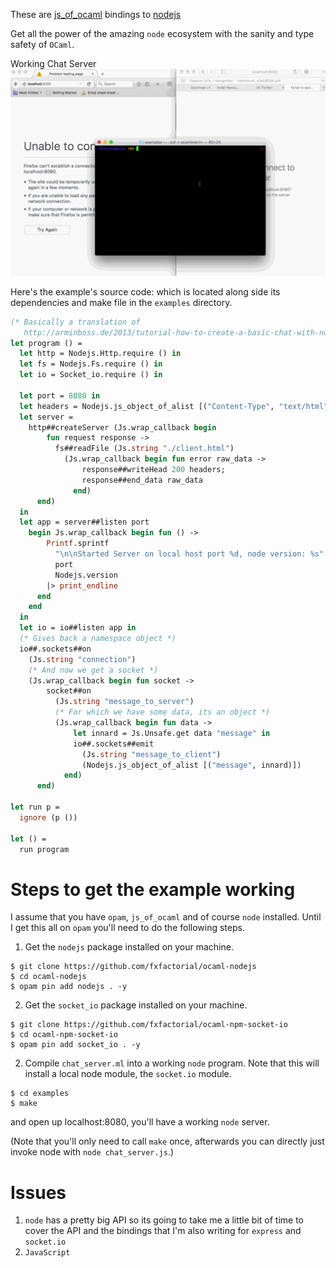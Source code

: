 These are [js\_of\_ocaml](https://github.com/ocsigen/js_of_ocaml) bindings to [nodejs](https://github.com/nodejs/node)

Get all the power of the amazing `node` ecosystem with the sanity and
type safety of `OCaml`.

Working Chat Server
![img](./node_server_working.gif)

Here's the example's source code: which is located along side its
dependencies and make file in the `examples` directory.

```ocaml
(* Basically a translation of
   http://arminboss.de/2013/tutorial-how-to-create-a-basic-chat-with-node-js/ *)
let program () =
  let http = Nodejs.Http.require () in
  let fs = Nodejs.Fs.require () in
  let io = Socket_io.require () in

  let port = 8080 in
  let headers = Nodejs.js_object_of_alist [("Content-Type", "text/html")] in
  let server =
    http##createServer (Js.wrap_callback begin
        fun request response ->
          fs##readFile (Js.string "./client.html")
            (Js.wrap_callback begin fun error raw_data ->
                response##writeHead 200 headers;
                response##end_data raw_data
              end)
      end)
  in
  let app = server##listen port
    begin Js.wrap_callback begin fun () ->
        Printf.sprintf
          "\n\nStarted Server on local host port %d, node version: %s"
          port
          Nodejs.version
        |> print_endline
      end
    end
  in
  let io = io##listen app in
  (* Gives back a namespace object *)
  io##.sockets##on
    (Js.string "connection")
    (* And now we get a socket *)
    (Js.wrap_callback begin fun socket ->
        socket##on
          (Js.string "message_to_server")
          (* For which we have some data, its an object *)
          (Js.wrap_callback begin fun data ->
              let innard = Js.Unsafe.get data "message" in
              io##.sockets##emit
                (Js.string "message_to_client")
                (Nodejs.js_object_of_alist [("message", innard)])
            end)
      end)

let run p =
  ignore (p ())

let () =
  run program
```

# Steps to get the example working

I assume that you have `opam`, `js_of_ocaml` and of course `node`
installed. Until I get this all on `opam` you'll need to do the
following steps.

1.  Get the `nodejs` package installed on your machine.

```shell
$ git clone https://github.com/fxfactorial/ocaml-nodejs
$ cd ocaml-nodejs
$ opam pin add nodejs . -y
```

2.  Get the `socket_io` package installed on your machine.

```shell
$ git clone https://github.com/fxfactorial/ocaml-npm-socket-io
$ cd ocaml-npm-socket-io
$ opam pin add socket_io . -y
```

2.  Compile `chat_server.ml` into a working `node` program. Note that
    this will install a local node module, the `socket.io` module.

```shell
$ cd examples
$ make
```

and open up localhost:8080, you'll have a working `node` server.

(Note that you'll only need to call `make` once, afterwards you can
directly just invoke node with `node chat_server.js`.)

# Issues

1.  `node` has a pretty big API so its going to take me a little bit of
    time to cover the API and the bindings that I'm also writing for
    `express` and `socket.io`
2.  `JavaScript`
